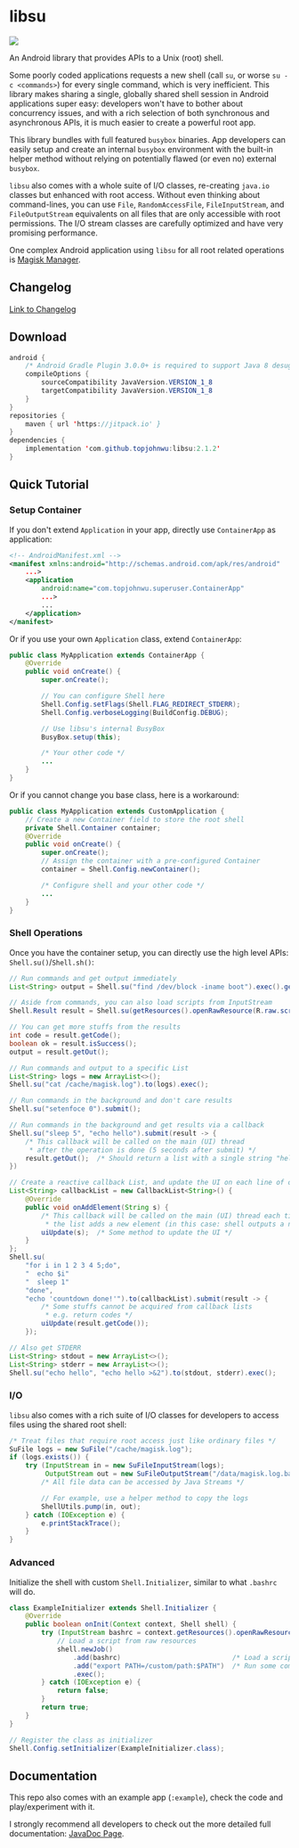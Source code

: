 # libsu

[![](https://jitpack.io/v/topjohnwu/libsu.svg)](https://jitpack.io/#topjohnwu/libsu)

An Android library that provides APIs to a Unix (root) shell.

Some poorly coded applications requests a new shell (call `su`, or worse `su -c <commands>`) for every single command, which is very inefficient. This library makes sharing a single, globally shared shell session in Android applications super easy: developers won't have to bother about concurrency issues, and with a rich selection of both synchronous and asynchronous APIs, it is much easier to create a powerful root app.

This library bundles with full featured `busybox` binaries. App developers can easily setup and create an internal `busybox` environment with the built-in helper method without relying on potentially flawed (or even no) external `busybox`.

`libsu` also comes with a whole suite of I/O classes, re-creating `java.io` classes but enhanced with root access. Without even thinking about command-lines, you can use `File`, `RandomAccessFile`, `FileInputStream`, and `FileOutputStream` equivalents on all files that are only accessible with root permissions. The I/O stream classes are carefully optimized and have very promising performance.

One complex Android application using `libsu` for all root related operations is [Magisk Manager](https://github.com/topjohnwu/Magisk/tree/master/app).

## Changelog

[Link to Changelog](./CHANGELOG.md)

## Download
```java
android {
    /* Android Gradle Plugin 3.0.0+ is required to support Java 8 desugaring */
    compileOptions {
        sourceCompatibility JavaVersion.VERSION_1_8
        targetCompatibility JavaVersion.VERSION_1_8
    }
}
repositories {
    maven { url 'https://jitpack.io' }
}
dependencies {
    implementation 'com.github.topjohnwu:libsu:2.1.2'
}
```

## Quick Tutorial

### Setup Container
If you don't extend `Application` in your app, directly use `ContainerApp` as application:
```xml
<!-- AndroidManifest.xml -->
<manifest xmlns:android="http://schemas.android.com/apk/res/android"
    ...>
    <application
        android:name="com.topjohnwu.superuser.ContainerApp"
        ...>
        ...
    </application>
</manifest>
```

Or if you use your own `Application` class, extend `ContainerApp`:
```java
public class MyApplication extends ContainerApp {
    @Override
    public void onCreate() {
        super.onCreate();

        // You can configure Shell here
        Shell.Config.setFlags(Shell.FLAG_REDIRECT_STDERR);
        Shell.Config.verboseLogging(BuildConfig.DEBUG);

        // Use libsu's internal BusyBox
        BusyBox.setup(this);

        /* Your other code */
        ...
    }
}
```

Or if you cannot change you base class, here is a workaround:
```java
public class MyApplication extends CustomApplication {
    // Create a new Container field to store the root shell
    private Shell.Container container;
    @Override
    public void onCreate() {
        super.onCreate();
        // Assign the container with a pre-configured Container
        container = Shell.Config.newContainer();

        /* Configure shell and your other code */
        ...
    }
}
```

### Shell Operations
Once you have the container setup, you can directly use the high level APIs: `Shell.su()`/`Shell.sh()`:

```java
// Run commands and get output immediately
List<String> output = Shell.su("find /dev/block -iname boot").exec().getOut();

// Aside from commands, you can also load scripts from InputStream
Shell.Result result = Shell.su(getResources().openRawResource(R.raw.script)).exec();

// You can get more stuffs from the results
int code = result.getCode();
boolean ok = result.isSuccess();
output = result.getOut();

// Run commands and output to a specific List
List<String> logs = new ArrayList<>();
Shell.su("cat /cache/magisk.log").to(logs).exec();

// Run commands in the background and don't care results
Shell.su("setenfoce 0").submit();

// Run commands in the background and get results via a callback
Shell.su("sleep 5", "echo hello").submit(result -> {
    /* This callback will be called on the main (UI) thread
     * after the operation is done (5 seconds after submit) */
    result.getOut();  /* Should return a list with a single string "hello" */
})

// Create a reactive callback List, and update the UI on each line of output
List<String> callbackList = new CallbackList<String>() {
    @Override
    public void onAddElement(String s) {
        /* This callback will be called on the main (UI) thread each time
         * the list adds a new element (in this case: shell outputs a new line)*/
        uiUpdate(s);  /* Some method to update the UI */
    }
};
Shell.su(
    "for i in 1 2 3 4 5;do",
    "  echo $i"
    "  sleep 1"
    "done",
    "echo 'countdown done!'").to(callbackList).submit(result -> {
        /* Some stuffs cannot be acquired from callback lists
         * e.g. return codes */
        uiUpdate(result.getCode());
    });

// Also get STDERR
List<String> stdout = new ArrayList<>();
List<String> stderr = new ArrayList<>();
Shell.su("echo hello", "echo hello >&2").to(stdout, stderr).exec();
```

### I/O
`libsu` also comes with a rich suite of I/O classes for developers to access files using the shared root shell:

```java
/* Treat files that require root access just like ordinary files */
SuFile logs = new SuFile("/cache/magisk.log");
if (logs.exists()) {
    try (InputStream in = new SuFileInputStream(logs);
         OutputStream out = new SuFileOutputStream("/data/magisk.log.bak")) {
        /* All file data can be accessed by Java Streams */

        // For example, use a helper method to copy the logs
        ShellUtils.pump(in, out);
    } catch (IOException e) {
        e.printStackTrace();
    }
}
```

### Advanced
Initialize the shell with custom `Shell.Initializer`, similar to what `.bashrc` will do.

```java
class ExampleInitializer extends Shell.Initializer {
    @Override
    public boolean onInit(Context context, Shell shell) {
        try (InputStream bashrc = context.getResources().openRawResource(R.raw.bashrc)) {
            // Load a script from raw resources
            shell.newJob()
                .add(bashrc)                            /* Load a script from raw resources */
                .add("export PATH=/custom/path:$PATH")  /* Run some commands */
                .exec();
        } catch (IOException e) {
            return false;
        }
        return true;
    }
}

// Register the class as initializer
Shell.Config.setInitializer(ExampleInitializer.class);
```

## Documentation

This repo also comes with an example app (`:example`), check the code and play/experiment with it.

I strongly recommend all developers to check out the more detailed full documentation: [JavaDoc Page](https://topjohnwu.github.io/libsu).
